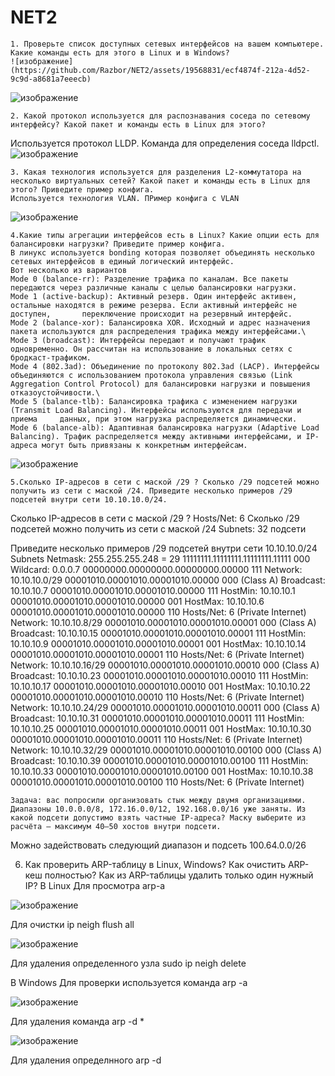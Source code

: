 # NET2


    1. Проверьте список доступных сетевых интерфейсов на вашем компьютере. Какие команды есть для этого в Linux и в Windows?
    ![изображение](https://github.com/Razbor/NET2/assets/19568831/ecf4874f-212a-4d52-9c9d-a8681a7eeecb)

![изображение](https://github.com/Razbor/NET2/assets/19568831/3085ee43-4031-4f77-a9c5-fafa92f95573)


    2. Какой протокол используется для распознавания соседа по сетевому интерфейсу? Какой пакет и команды есть в Linux для этого?
Используется протокол LLDP. Команда для определения соседа lldpctl.
![изображение](https://github.com/Razbor/NET2/assets/19568831/f8ea50aa-70b3-44b8-9960-2e70458e1edc)


    3. Какая технология используется для разделения L2-коммутатора на несколько виртуальных сетей? Какой пакет и команды есть в Linux для этого? Приведите пример конфига.
    Используется технология VLAN. ПРимер конфига с VLAN
![изображение](https://github.com/Razbor/NET2/assets/19568831/7f2eb81c-8ecf-47dd-afc7-8976f5cbeff7)

    4.Какие типы агрегации интерфейсов есть в Linux? Какие опции есть для балансировки нагрузки? Приведите пример конфига.
    В линукс используется bonding которая позволяет объединять несколько сетевых интерфейсов в единый логический интерфейс.
    Вот несколько из вариантов
    Mode 0 (balance-rr): Разделение трафика по каналам. Все пакеты передаются через различные каналы с целью балансировки нагрузки.
    Mode 1 (active-backup): Активный резерв. Один интерфейс активен, остальные находятся в режиме резерва. Если активный интерфейс не доступен,       переключение происходит на резервный интерфейс.
    Mode 2 (balance-xor): Балансировка XOR. Исходный и адрес назначения пакета используются для распределения трафика между интерфейсами.\
    Mode 3 (broadcast): Интерфейсы передают и получают трафик одновременно. Он рассчитан на использование в локальных сетях с бродкаст-трафиком.
    Mode 4 (802.3ad): Объединение по протоколу 802.3ad (LACP). Интерфейсы объединяются с использованием протокола управления связью (Link         Aggregation Control Protocol) для балансировки нагрузки и повышения отказоустойчивости.\
    Mode 5 (balance-tlb): Балансировка трафика с изменением нагрузки (Transmit Load Balancing). Интерфейсы используются для передачи и приема     данных, при этом нагрузка распределяется динамически.
    Mode 6 (balance-alb): Адаптивная балансировка нагрузки (Adaptive Load Balancing). Трафик распределяется между активными интерфейсами, и IP-адреса могут быть привязаны к конкретным интерфейсам.
![изображение](https://github.com/Razbor/NET2/assets/19568831/fc193874-de65-4076-8903-c980cdecd19f)

    5.Сколько IP-адресов в сети с маской /29 ? Сколько /29 подсетей можно получить из сети с маской /24. Приведите несколько примеров /29 подсетей внутри сети 10.10.10.0/24.
Сколько IP-адресов в сети с маской /29 ? Hosts/Net: 6
Сколько /29 подсетей можно получить из сети с маской /24 Subnets:   32 подсети

Приведите несколько примеров /29 подсетей внутри сети 10.10.10.0/24
Subnets
Netmask:   255.255.255.248 = 29  11111111.11111111.11111111.11111 000
Wildcard:  0.0.0.7               00000000.00000000.00000000.00000 111
Network:   10.10.10.0/29         00001010.00001010.00001010.00000 000 (Class A)
Broadcast: 10.10.10.7            00001010.00001010.00001010.00000 111
HostMin:   10.10.10.1            00001010.00001010.00001010.00000 001
HostMax:   10.10.10.6            00001010.00001010.00001010.00000 110
Hosts/Net: 6                     (Private Internet)
Network:   10.10.10.8/29         00001010.00001010.00001010.00001 000 (Class A)
Broadcast: 10.10.10.15           00001010.00001010.00001010.00001 111
HostMin:   10.10.10.9            00001010.00001010.00001010.00001 001
HostMax:   10.10.10.14           00001010.00001010.00001010.00001 110
Hosts/Net: 6                     (Private Internet)
Network:   10.10.10.16/29        00001010.00001010.00001010.00010 000 (Class A)
Broadcast: 10.10.10.23           00001010.00001010.00001010.00010 111
HostMin:   10.10.10.17           00001010.00001010.00001010.00010 001
HostMax:   10.10.10.22           00001010.00001010.00001010.00010 110
Hosts/Net: 6                     (Private Internet)
Network:   10.10.10.24/29        00001010.00001010.00001010.00011 000 (Class A)
Broadcast: 10.10.10.31           00001010.00001010.00001010.00011 111
HostMin:   10.10.10.25           00001010.00001010.00001010.00011 001
HostMax:   10.10.10.30           00001010.00001010.00001010.00011 110
Hosts/Net: 6                     (Private Internet)
Network:   10.10.10.32/29        00001010.00001010.00001010.00100 000 (Class A)
Broadcast: 10.10.10.39           00001010.00001010.00001010.00100 111
HostMin:   10.10.10.33           00001010.00001010.00001010.00100 001
HostMax:   10.10.10.38           00001010.00001010.00001010.00100 110
Hosts/Net: 6                     (Private Internet)

    Задача: вас попросили организовать стык между двумя организациями. Диапазоны 10.0.0.0/8, 172.16.0.0/12, 192.168.0.0/16 уже заняты. Из какой подсети допустимо взять частные IP-адреса? Маску выберите из расчёта — максимум 40–50 хостов внутри подсети.
Можно задействовать следующий диапазон и подсеть 100.64.0.0/26

  6.  Как проверить ARP-таблицу в Linux, Windows? Как очистить ARP-кеш полностью? Как из ARP-таблицы удалить только один нужный IP?
В Linux
Для просмотра arp-a

![изображение](https://github.com/Razbor/NET2/assets/19568831/0a2add77-816d-4d98-9175-827ca57c7220)

Для очистки ip neigh flush all

![изображение](https://github.com/Razbor/NET2/assets/19568831/314abaec-b0d3-4c21-b39a-c2841fb92be6)

Для удаления определенного узла sudo ip neigh delete <IP>
    
В Windows 
Для проверки используется команда arp -a
    
![изображение](https://github.com/Razbor/NET2/assets/19568831/b7320d9c-6f87-4eff-bee8-545691d1b610)
    
  
Для удаления команда arp -d *
    
![изображение](https://github.com/Razbor/NET2/assets/19568831/93d8b937-d866-4162-bece-62e221bed1ca)
    
Для удаления определнного arp -d <IP>

